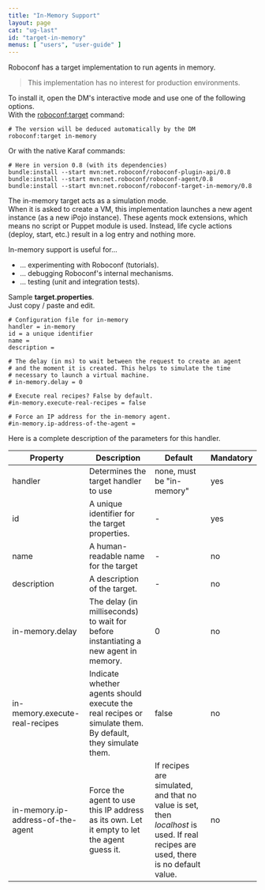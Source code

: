 ```yaml
---
title: "In-Memory Support"
layout: page
cat: "ug-last"
id: "target-in-memory"
menus: [ "users", "user-guide" ]
---
```


Roboconf has a target implementation to run agents in memory.    

> This implementation has no interest for production environments.

To install it, open the DM's interactive mode and use one of the following options.  
With the [roboconf:target](karaf-commands-for-the-dm.html) command:

```properties
# The version will be deduced automatically by the DM
roboconf:target in-memory
```

Or with the native Karaf commands:

```properties
# Here in version 0.8 (with its dependencies)
bundle:install --start mvn:net.roboconf/roboconf-plugin-api/0.8
bundle:install --start mvn:net.roboconf/roboconf-agent/0.8
bundle:install --start mvn:net.roboconf/roboconf-target-in-memory/0.8
```

The in-memory target acts as a simulation mode.  
When it is asked to create a VM, this implementation launches a new agent instance (as a new
iPojo instance). These agents mock extensions, which means no script or Puppet module is used.
Instead, life cycle actions (deploy, start, etc.) result in a log entry and nothing more.

In-memory support is useful for...

* ... experimenting with Roboconf (tutorials).
* ... debugging Roboconf's internal mechanisms.
* ... testing (unit and integration tests).

Sample **target.properties**.  
Just copy / paste and edit.

```properties
# Configuration file for in-memory
handler = in-memory
id = a unique identifier
name = 
description = 

# The delay (in ms) to wait between the request to create an agent
# and the moment it is created. This helps to simulate the time
# necessary to launch a virtual machine.
# in-memory.delay = 0

# Execute real recipes? False by default.
#in-memory.execute-real-recipes = false

# Force an IP address for the in-memory agent.
#in-memory.ip-address-of-the-agent = 
```

Here is a complete description of the parameters for this handler.

| Property | Description | Default | Mandatory
| --- | --- | --- | --- |
| handler | Determines the target handler to use | none, must be "in-memory" | yes |
| id | A unique identifier for the target properties. | - | yes |
| name | A human-readable name for the target | - | no |
| description | A description of the target. | - | no |
| in-memory.delay | The delay (in milliseconds) to wait for before instantiating a new agent in memory. | 0 | no |
| in-memory.execute-real-recipes | Indicate whether agents should execute the real recipes or simulate them. By default, they simulate them. | false | no |
| in-memory.ip-address-of-the-agent | Force the agent to use this IP address as its own. Let it empty to let the agent guess it. | If recipes are simulated, and that no value is set, then *localhost* is used. If real recipes are used, there is no default value. | no |
